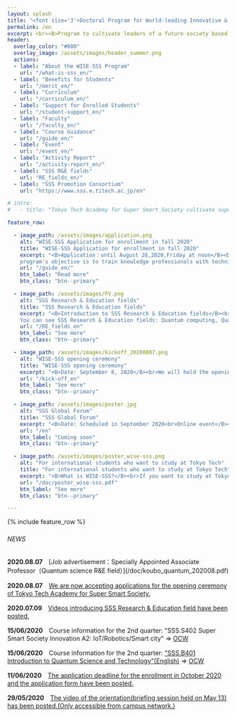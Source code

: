 ```yaml
---
layout: splash
title: "<font size='3'>Doctoral Program for World-leading Innovative & Smart Education by MEXT </font><br>Tokyo Tech Academy for Super Smart Society"
permalink: /en
excerpt: <br><B>Program to cultivate leaders of a future society based on <br>the fusion of society-collaborated education (open education)<br> and interdisciplinary collaboration research (open innovation)</B><br><br>
header:
  overlay_color: "#000"
  overlay_image: /assets/images/header_summer.png
  actions:
  - label: "About the WISE-SSS Program"
    url: "/what-is-sss_en/"
  - label: "Benefits for Students"
    url: "/merit_en/"
  - label: "Curriculum"
    url: "/curriculum_en/"
  - label: "Support for Enrolled Students"
    url: "/student-support_en/"
  - label: "Faculty"
    url: "/faculty_en/"
  - label: "Course Guidance"
    url: "/guide_en/"
  - label: "Event"
    url: "/event_en/"
  - label: "Activity Report"
    url: "/activity-report_en/"
  - label: "SSS R&E fields"
    url: "RE_fields_en/"
  - label: "SSS Promotion Consortium"
    url: "https://www.sss.e.titech.ac.jp/en"

# intro:
#   - title: "Tokyo Tech Academy for Super Smart Society cultivate super doctor leading future society, based on the fusion of society-collaborated education (open education) and interdisciplinary collaboration reseach (open innovation)"

feature_row:

  - image_path: /assets/images/application.png
    alt: "WISE-SSS Application for enrollment in fall 2020"
    title: "WISE-SSS Application for enrollment in fall 2020"
    excerpt: "<B>Application：until August 28,2020,Friday at noon</B><br>The       
    program's objective is to train knowledge professionals with technical and professional knowledge capable of leading multiple sectors of a future super smart society. We are accepting applications for those who wish to enroll in this program in fall 2020."
    url: "/guide_en/"
    btn_label: "Read more"
    btn_class: "btn--primary"

  - image_path: /assets/images/PV.png
    alt: "SSS Research & Education fields"
    title: "SSS Research & Education fields"
    excerpt: "<B>Introduction to SSS Research & Education fields</B><br>
    You can see SSS Research & Education fields: Quantum computing, Quantum sensor, Smart robotics(Sky, Aqua, Land, Manufacturing), Smart mobility in the Video.<br>"
    url: "/RE_fields_en"
    btn_label: "See more"
    btn_class: "btn--primary"

  - image_path: /assets/images/kickoff_20200807.png
    alt: "WISE-SSS opening ceremony"
    title: "WISE-SSS opening ceremony"
    excerpt: "<B>Date: September 8, 2020</B><br>We will hold the opening ceremony to commemorate the establishment of an education program which nurture knowledge professionals who lead the Super Smart Society."
    url: "/kick-off_en"
    btn_label: "See more"
    btn_class: "btn--primary"

  - image_path: /assets/images/poster.jpg
    alt: "SSS Global Forum"
    title: "SSS Global Forum"
    excerpt: "<B>Date: Scheduled in September 2020<br>Online event</B><br>We invite top researchers from all over the world to hold a symposium towards the super smart society."
    url: "/en"
    btn_label: "Coming soon"
    btn_class: "btn--primary"

  - image_path: /assets/images/poster_wise-sss.png
    alt: "For international students who want to study at Tokyo Tech"
    title: "For international students who want to study at Tokyo Tech"
    excerpt: "<B>What is WISE-SSS?</B><br>If you want to study at Tokyo Tech and are interested in WISE-SSS, please click here."
    url: "/doc/poster_wise-sss.pdf"
    btn_label: "See more"
    btn_class: "btn--primary"

---
```


{% include feature_row %}

<h6>NEWS　</h6>
<B>2020.08.07</B>　[Job advertisement：Specially Appointed Associate Professor（Quantum science R&E field）](/doc/koubo_quantum_202008.pdf)

<B>2020.08.07</B>　[We are now accepting applications for the opening ceremony of Tokyo Tech Academy for Super Smart Society.](https://www.wise-sss.titech.ac.jp/kick-off_en/)

<B>2020.07.09</B>　[Videos introducing SSS Research & Education field have been posted.](https://www.wise-sss.titech.ac.jp/RE_fields_e/)

<B>15/06/2020</B>　Course information for the 2nd quarter: "SSS.S402 Super Smart Society Innovation A2: IoT/Robotics/Smart city" ⇒ [OCW](http://www.ocw.titech.ac.jp/index.php?module=General&action=T0300&GakubuCD=00&GakkaCD=400051&KeiCD=0&course=51&KamokuCD=400051&KougiCD=202028550&Nendo=2020&vid=03&lang=EN)<br>

<B>15/06/2020</B>　Course information for the 2nd quarter: ["SSS.B401 Introduction to Quantum Science and Technology"(English)](/doc/SSS_B401_IntroductionToQuantumScienceAndTechnology.pdf) ⇒ [OCW](http://www.ocw.titech.ac.jp/index.php?module=General&action=T0300&GakubuCD=00&GakkaCD=400051&KeiCD=0&course=51&KamokuCD=400051&KougiCD=202028553&Nendo=2020&vid=03&lang=EN)<br>

<B>11/06/2020</B>　[The application deadline for the enrollment in October 2020 and the application form have been posted.](https://www.wise-sss.titech.ac.jp/guide_en/)

<B>29/05/2020</B>　[The video of the orientation(briefing session held on May 13) has been posted.(Only accessible from campus network.)](https://www.wise-sss.titech.ac.jp/3rd-orientation_en/)
